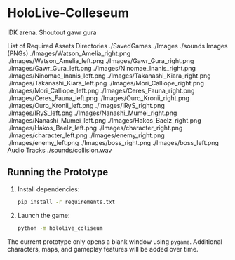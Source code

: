 # HoloLive-Colleseum
IDK arena. Shoutout gawr gura


List of Required Assets
Directories
./SavedGames
./Images
./sounds
Images (PNGs)
./Images/Watson_Amelia_right.png
./Images/Watson_Amelia_left.png
./Images/Gawr_Gura_right.png
./Images/Gawr_Gura_left.png
./Images/Ninomae_Inanis_right.png
./Images/Ninomae_Inanis_left.png
./Images/Takanashi_Kiara_right.png
./Images/Takanashi_Kiara_left.png
./Images/Mori_Calliope_right.png
./Images/Mori_Calliope_left.png
./Images/Ceres_Fauna_right.png
./Images/Ceres_Fauna_left.png
./Images/Ouro_Kronii_right.png
./Images/Ouro_Kronii_left.png
./Images/IRyS_right.png
./Images/IRyS_left.png
./Images/Nanashi_Mumei_right.png
./Images/Nanashi_Mumei_left.png
./Images/Hakos_Baelz_right.png
./Images/Hakos_Baelz_left.png
./Images/character_right.png
./Images/character_left.png
./Images/enemy_right.png
./Images/enemy_left.png
./Images/boss_right.png
./Images/boss_left.png
Audio Tracks
./sounds/collision.wav

## Running the Prototype

1. Install dependencies:
   ```bash
   pip install -r requirements.txt
   ```
2. Launch the game:
   ```bash
   python -m hololive_coliseum
   ```

The current prototype only opens a blank window using `pygame`. Additional
characters, maps, and gameplay features will be added over time.
